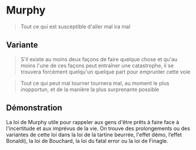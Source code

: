 # Murphy

> Tout ce qui est susceptible d'aller mal ira mal

## Variante

> S'il existe au moins deux façons de faire quelque chose et qu'au moins l'une de ces façons peut entraîner une catastrophe, il se trouvera forcément quelqu'un quelque part pour emprunter cette voie

> Tout ce qui peut mal tourner tournera mal, au moment le plus inopportun, et de la manière la plus surprenante possible

## Démonstration

La loi de Murphy utile pour rappeler aux gens d'être prêts à faire face à l'incertitude et aux imprévus de la vie.
On trouve des prolongements ou des variantes de cette loi dans la loi de la tartine beurrée, l'effet démo, l’effet Bonaldi), la loi de Bouchard, la loi du fatal error ou la loi de Finagle.